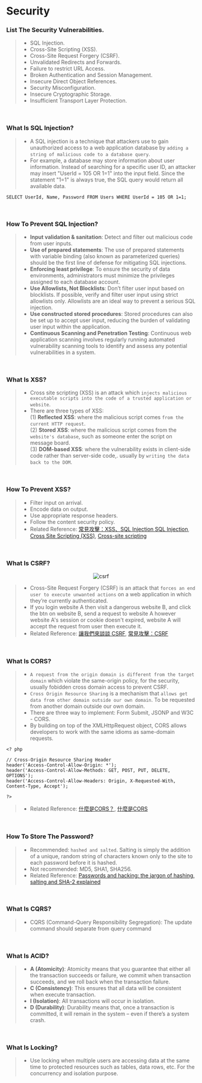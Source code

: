 # Security

### **List The Security Vulnerabilities.**
> - SQL Injection.
> - Cross-Site Scripting (XSS).
> - Cross-Site Request Forgery (CSRF).
> - Unvalidated Redirects and Forwards.
> - Failure to restrict URL Access.
> - Broken Authentication and Session Management.
> - Insecure Direct Object References.
> - Security Misconfiguration.
> - Insecure Cryptographic Storage.
> - Insufficient Transport Layer Protection.

<br/>

### **What Is SQL Injection?**
> - A SQL injection is a technique that attackers use to gain unauthorized access to a web application database by `adding a string of malicious code to a database query`.
> - For example, a database may store information about user information. Instead of searching for a specific user ID, an attacker may insert "UserId = 105 OR 1=1" into the input field. Since the statement "1=1" is always true, the SQL query would return all available data. 

```
SELECT UserId, Name, Password FROM Users WHERE UserId = 105 OR 1=1;
```

<br/>

### **How To Prevent SQL Injection?**
> - **Input validation & sanitation**: Detect and filter out malicious code from user inputs.
> - **Use of prepared statements**: The use of prepared statements with variable binding (also known as parameterized queries) should be the first line of defense for mitigating SQL injections.
> - **Enforcing least privilege**: To ensure the security of data environments, administrators must minimize the privileges assigned to each database account. 
> - **Use Allowlists, Not Blocklists**: Don’t filter user input based on blocklists. If possible, verify and filter user input using strict allowlists only. Allowlists are an ideal way to prevent a serious SQL injection.
> - **Use constructed stored procedures**: Stored procedures can also be set up to accept user input, reducing the burden of validating user input within the application.
> - **Continuous Scanning and Penetration Testing**: Continuous web application scanning involves regularly running automated vulnerability scanning tools to identify and assess any potential vulnerabilities in a system.

<br/>

### **What Is XSS?**
> - Cross site scripting (XSS) is an attack which `injects malicious executable scripts into the code of a trusted application or website`.
> - There are three types of XSS: <br/>
(1) **Reflected XSS**: where the malicious script comes `from the current HTTP request`. <br/>
(2) **Stored XSS**: where the malicious script comes from the `website's database`, such as someone enter the script on message board. <br/>
(3) **DOM-based XSS**: where the vulnerability exists in client-side code rather than server-side code,. usually by `writing the data back to the DOM`.

<br/>

### **How To Prevent XSS?**
> - Filter input on arrival.
> - Encode data on output.
> - Use appropriate response headers.
> - Follow the content security policy.
> - Related Reference: [常見攻擊：XSS、SQL Injection
SQL Injection](https://yakimhsu.com/project/project_w12_Info_Security-XSS_SQL.html), [Cross Site Scripting (XSS)](https://www.synopsys.com/glossary/what-is-cross-site-scripting.html), [Cross-site scripting](https://portswigger.net/web-security/cross-site-scripting)

<br/>

### **What Is CSRF?**
<p align="center">
  <img src="img/csrf.png" alt="csrf" title="csrf">
</p>

> - Cross-Site Request Forgery (CSRF) is an attack that `forces an end user to execute unwanted actions` on a web application in which they’re currently authenticated.
> - If you login website A then visit a dangerous website B, and click the btn on website B, send a request to website A however website A's session or cookie doesn't expired, website A will accept the request from user then execute it.
> - Related Reference: [讓我們來談談 CSRF](https://blog.techbridge.cc/2017/02/25/csrf-introduction/), [常見攻擊：CSRF](https://yakimhsu.com/project/project_w12_Info_Security-CSRF.html)

<br/>

### **What Is CORS?**

> - `A request from the origin domain is different from the target domain` which violate the same-origin policy, for the security, usually fobidden cross domain access to prevent CSRF.
> - `Cross Origin Resource Sharing` is a mechanism that `allows get data from other domain outside our own domain`. To be requested from another domain outside our own domain. 
> - There are three way to implement: Form Submit, JSONP and W3C - CORS.
> - By building on top of the XMLHttpRequest object, CORS allows developers to work with the same idioms as same-domain requests.
```
<? php
 
// Cross-Origin Resource Sharing Header
header('Access-Control-Allow-Origin: *');
header('Access-Control-Allow-Methods: GET, POST, PUT, DELETE, OPTIONS');
header('Access-Control-Allow-Headers: Origin, X-Requested-With, Content-Type, Accept');
 
?>
```
> - Related Reference: [什麼是CORS？](https://sibevin.github.io/posts/2017-06-05-101518-note-cors), [什麼是CORS](https://ithelp.ithome.com.tw/articles/10204004)
<br/>

### **How To Store The Password?**
> - Recommended: `hashed and salted`. Salting is simply the addition of a unique, random string of characters known only to the site to each password before it is hashed.
> - Not recommended: MD5, SHA1, SHA256.
> - Related Reference: [Passwords and hacking: the jargon of hashing, salting and SHA-2 explained](https://www.theguardian.com/technology/2016/dec/15/passwords-hacking-hashing-salting-sha-2)

<br/>


### **What Is CQRS?**
> - CQRS (Command-Query Responsibility Segregation): The update command should separate from query command

<br/>

### **What Is ACID?**
> - **A (Atomicity)**: Atomicity means that you guarantee that either all the transaction succeeds or failure, we commit when transaction succeeds, and we roll back when the transaction failure.
> - **C (Consistency)**: This ensures that all data will be consistent when execute transaction.
> - **I (Isolation)**: All transactions will occur in isolation.
> - **D (Durability)**: Durability means that, once a transaction is committed, it will remain in the system – even if there’s a system crash.

<br/>

### **What Is Locking?**
> - Use locking when multiple users are accessing data at the same time to protected resources such as tables, data rows, etc. For the concurrency and  isolation purpose.

<br/>
